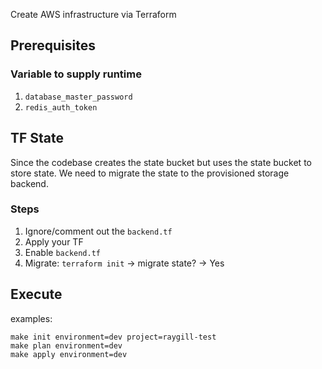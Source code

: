 Create AWS infrastructure via Terraform

## Prerequisites

### Variable to supply runtime
1. `database_master_password`
2. `redis_auth_token`

## TF State
Since the codebase creates the state bucket but uses the state bucket to store state.
We need to migrate the state to the provisioned storage backend.

### Steps
1. Ignore/comment out the `backend.tf`
2. Apply your TF
3. Enable `backend.tf`
4. Migrate: `terraform init` -> migrate state? -> Yes

## Execute
examples:
```
make init environment=dev project=raygill-test
make plan environment=dev
make apply environment=dev
```
